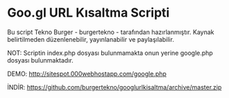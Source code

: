 # Goo.gl URL Kısaltma Scripti

Bu script Tekno Burger - burgertekno - tarafından hazırlanmıştır.
Kaynak belirtilmeden düzenlenebilir, yayınlanabilir ve paylaşılabilir.

NOT: Scriptin index.php dosyası bulunmamakta onun yerine google.php dosyası bulunmaktadır.

DEMO:
http://sitespot.000webhostapp.com/google.php

İNDİR:
https://github.com/burgertekno/googlurlkisaltma/archive/master.zip
